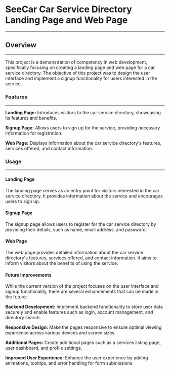 # SeeCar Car Service Directory Landing Page and Web Page
--------------------------------------------------------

## Overview
-----------

This project is a demonstration of competency in web development, specifically focusing on creating a landing page and web page for a car service directory. The objective of this project was to design the user interface and implement a signup functionality for users interested in the service.

### Features
------------

**Landing Page:** Introduces visitors to the car service directory, showcasing its features and benefits.

**Signup Page:** Allows users to sign up for the service, providing necessary information for registration.

**Web Page:** Displays information about the car service directory's features, services offered, and contact information.

### Usage
---------

#### Landing Page

The landing page serves as an entry point for visitors interested in the car service directory. It provides information about the service and encourages users to sign up.

#### Signup Page


The signup page allows users to register for the car service directory by providing their details, such as name, email address, and password.

#### Web Page


The web page provides detailed information about the car service directory's features, services offered, and contact information. It aims to inform visitors about the benefits of using the service.

#### Future Improvements


While the current version of the project focuses on the user interface and signup functionality, there are several enhancements that can be made in the future:

**Backend Development:** Implement backend functionality to store user data securely and enable features such as login, account management, and directory search.

**Responsive Design:** Make the pages responsive to ensure optimal viewing experience across various devices and screen sizes.

**Additional Pages:** Create additional pages such as a services listing page, user dashboard, and profile settings.

**Improved User Experience:** Enhance the user experience by adding animations, tooltips, and error handling for form submissions.

